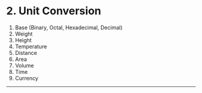 # 2. Unit Conversion

1. Base (Binary, Octal, Hexadecimal, Decimal)
2. Weight
3. Height
4. Temperature
5. Distance
6. Area
7. Volume
8. Time
9. Currency

---